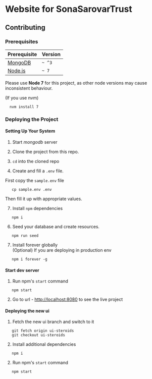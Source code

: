 # Website for SonaSarovarTrust

## Contributing

### Prerequisites

| Prerequisite                                | Version |
| ------------------------------------------- | ------- |
| [MongoDB](http://www.mongodb.org/downloads) | `~ ^3`  |
| [Node.js](http://nodejs.org)                | `~ 7`   |

Please use **Node 7** for this project, as other node versions may cause
inconsistent behaviour. 

(If you use nvm)
```shell
  nvm install 7
```

### Deploying the Project

#### Setting Up Your System

1. Start *mongodb* server

2. Clone the project from this repo.

3. `cd` into the cloned repo

4. Create and fill a `.env` file.

First copy the `sample.env` file

```shell
   cp sample.env .env
```

Then fill it up with appropriate values.

7. Install `npm` dependencies

```shell
   npm i
```

6. Seed your database and create resources.

```shell
   npm run seed
```

7. Install forever globally  
(Optional) If you are deploying in production env
```shell
   npm i forever -g
```


#### Start dev server

1. Run npm's `start` command
```shell
   npm start
```

2. Go to url - [http://localhost:8080](http://localhost:8080) to see the live project

#### Deploying the new ui

1. Fetch the new ui branch and switch to it

```shell
   git fetch origin ui-steroids
   git checkout ui-steroids
```
2. Install additional dependencies
```shell
   npm i
```
2. Run npm's `start` command
```shell
   npm start
```
